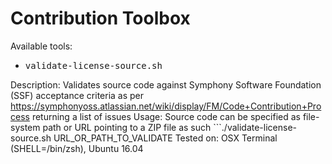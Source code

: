 # Contribution Toolbox

Available tools:

- <pre>validate-license-source.sh</pre> 
Description: Validates source code against Symphony Software Foundation (SSF) acceptance criteria as per https://symphonyoss.atlassian.net/wiki/display/FM/Code+Contribution+Process returning a list of issues
Usage: Source code can be specified as file-system path or URL pointing to a ZIP file as such ```./validate-license-source.sh URL_OR_PATH_TO_VALIDATE
Tested on: OSX Terminal (SHELL=/bin/zsh), Ubuntu 16.04


